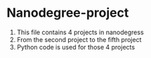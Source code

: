 # Nanodegree-project
1. This file contains 4 projects in nanodegress
2. From the second project to the fifth project
3. Python code is used for those 4 projects
